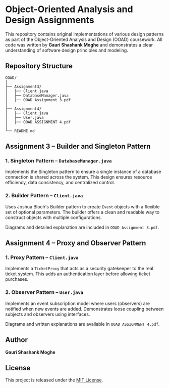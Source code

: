 
# Object-Oriented Analysis and Design Assignments

This repository contains original implementations of various design patterns as part of the Object-Oriented Analysis and Design (OOAD) coursework. All code was written by **Gauri Shashank Moghe** and demonstrates a clear understanding of software design principles and modeling.


## Repository Structure

```
OOAD/
│
├── Assignment3/
│   ├── Client.java
│   ├── DatabaseManager.java
│   ├── OOAD Assignment 3.pdf
│
├── Assignment4/
│   ├── Client.java
│   ├── User.java
│   ├── OOAD ASSIGNMENT 4.pdf
│
└── README.md
```


## Assignment 3 – Builder and Singleton Pattern

### 1. Singleton Pattern – `DatabaseManager.java`
Implements the Singleton pattern to ensure a single instance of a database connection is shared across the system. This design ensures resource efficiency, data consistency, and centralized control.

### 2. Builder Pattern – `Client.java`
Uses Joshua Bloch's Builder pattern to create `Event` objects with a flexible set of optional parameters. The builder offers a clean and readable way to construct objects with multiple configurations.

Diagrams and detailed explanation are included in `OOAD Assignment 3.pdf`.


## Assignment 4 – Proxy and Observer Pattern

### 1. Proxy Pattern – `Client.java`
Implements a `TicketProxy` that acts as a security gatekeeper to the real ticket system. This adds an authentication layer before allowing ticket purchases.

### 2. Observer Pattern – `User.java`
Implements an event subscription model where users (observers) are notified when new events are added. Demonstrates loose coupling between subjects and observers using interfaces.

Diagrams and written explanations are available in `OOAD ASSIGNMENT 4.pdf`.



## Author

**Gauri Shashank Moghe**  

## License

This project is released under the [MIT License](https://opensource.org/licenses/MIT).
